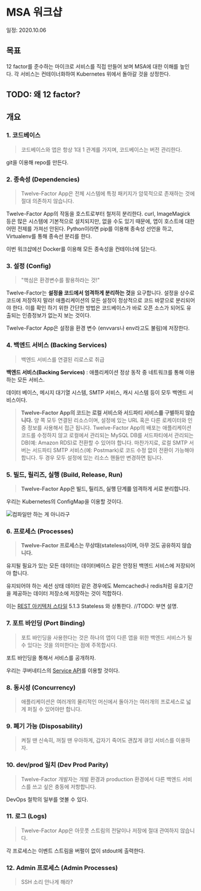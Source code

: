# MSA 워크샵

일정: 2020.10.06

## 목표

12 factor를 준수하는 마이크로 서비스를 직접 만들어 보며
MSA에 대한 이해를 높인다.
각 서비스는 컨테이너화하여 Kubernetes 위에서 돌아갈 것을
상정한다.

## TODO: 왜 12 factor?

## 개요

### 1. 코드베이스

> 코드베이스와 앱은 항상 1대 1 관계를 가지며,
> 코드베이스는 버전 관리한다.

git을 이용해 repo를 만든다.


### 2. 종속성 (Dependencies)

> Twelve-Factor App은 전체 시스템에 특정 패키지가 암묵적으로 존재하는 것에 절대 의존하지 않습니다. 

Twelve-Factor App의 작동을 호스트로부터 철저히 분리한다.
curl, ImageMagick 등은 많은 시스템에 기본적으로 설치되지만,
없을 수도 있기 때문에, 앱이 호스트에 대한 어떤 전제를 가져선 안된다.
Python이라면 pip를 이용해 종속성 선언을 하고,  Virtualenv를
통해 종속선 분리를 한다. 

이번 워크샵에선 Docker를 이용해 모든 종속성을 컨테이너에 담는다.

### 3. 설정 (Config)

> "핵심은 환경변수를 활용하라는 것!"

Twelve-Factor는 **설정을 코드에서 엄격하게 분리하는 것**을 요구합니다.
설정을 상수로 코드에 저장하지 말라! 
애플리케이션의 모든 설정이 정상적으로 코드 바깥으로 분리되어야 한다.
이를 확인 하기 위한 간단한 방법은 코드베이스가 바로 오픈 소스가 되어도
유출되는 인증정보가 없는지 보는 것이다.

Twelve-Factor App은 설정을 환경 변수 (envvars나 env라고도 불림)에 저장한다.


### 4. 백엔드 서비스 (Backing Services)

> 백엔드 서비스를 연결된 리로스로 취급

**백엔드 서비스(Backing Services)**
: 애플리케이션 정상 동작 중 네트워크를 통해 이용하는 모든 서비스. 

데이터 베이스, 메시지 대기열 시스템, SMTP 서비스, 캐시 시스템 등이 
모두 백엔드 서비스이다.
> **Twelve-Factor App의 코드는 로컬 서비스와 서드파티 서비스를 구별하지 않습니다.**
양 쪽 모두 연결된 리소스이며, 설정에 있는 URL 혹은 다른 로케이터와 인증 정보를 사용해서 접근 됩니다. Twelve-Factor App의 배포는 애플리케이션 코드를 수정하지 않고 로컬에서 관리되는 MySQL DB를 서드파티에서 관리되는 DB(예: Amazon RDS)로 전환할 수 있어야 합니다. 마찬가지로, 로컬 SMTP 서버는 서드파티 SMTP 서비스(예: Postmark)로 코드 수정 없이 전환이 가능해야 합니다. 두 경우 모두 설정에 있는 리소스 핸들만 변경하면 됩니다.



### 5. 빌드, 릴리즈, 실행 (Build, Release, Run)

> **Twelve-Factor App은 빌드, 릴리즈, 실행 단계를 엄격하게 서로 분리합니다.**


우리는 Kubernetes의 ConfigMap을 이용할 것이다. 

![컴파일만 하는 게 아니라구](https://12factor.net/images/release.png)


### 6. 프로세스 (Processes)

> **Twelve-Factor 프로세스는 무상태(stateless)이며, 아무 것도 공유하지 않습니다.**

유지될 필요가 있는 모든 데이터는 데이터베이스 같은 안정된 백엔드 서비스에 저장되어야 합니다.

유지되어야 하는 세션 상태 데이터 같은 경우에도 Memcached나 redis처럼 유효기간을 제공하는 데이터 저장소에 저장하는 것이 적합하다.

이는 [REST 아키텍처 스타일](https://www.ics.uci.edu/~fielding/pubs/dissertation/rest_arch_style.htm) 5.1.3 Stateless 와 상통한다. 
//TODO: 부연 설명. 


### 7. 포트 바인딩 (Port Binding)

> 포트 바인딩을 사용한다는 것은 하나의 앱이 다른 앱을 위한 백엔드 서비스가 될 수 있다는 것을 의미한다는 점에 주목합시다.

포트 바인딩을 통해서 서비스를 공개하자. 

우리는 쿠버네티스의 [Service API](https://kubernetes.io/ko/docs/concepts/services-networking/service/)를 이용할 것이다. 


### 8. 동시성 (Concurrency)
> 애플리케이션은 여러개의 물리적인 머신에서 돌아가는 여러개의 프로세스로 넓게 퍼질 수 있어야만 합니다.


### 9. 폐기 가능 (Disposability)

> 켜질 땐 신속히, 꺼질 땐 우아하게, 갑자기 죽어도 괜찮게 큐잉 서비스를 이용하자.


### 10. dev/prod 일치 (Dev Prod Parity)

> Twelve-Factor 개발자는 개발 환경과 production 환경에서 다른 백엔드 서비스를 쓰고 싶은 충동에 저항합니다.


DevOps 철학의 일부를 엿볼 수 있다. 



### 11. 로그 (Logs)

> Twelve-Factor App은 아웃풋 스트림의 전달이나 저장에 절대 관여하지 않습니다.

각 프로세스는 이벤트 스트림을 버펄이 없이 stdout에 출력한다.


### 12. Admin 프로세스 (Admin Processes)

> SSH 소리 안나게 해라? 

